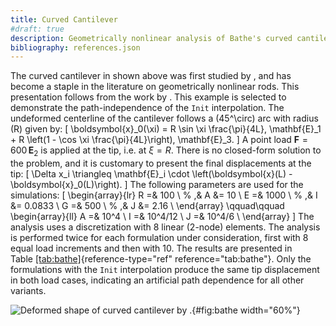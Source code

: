 ```yaml
---
title: Curved Cantilever
#draft: true
description: Geometrically nonlinear analysis of Bathe's curved cantilever.
bibliography: references.json
---
```



The curved cantilever in shown above was first studied by <cite key="bathe1979large"></cite>, and has
become a staple in the literature on geometrically nonlinear rods. 
This presentation follows from the work by <cite key="perez2024nonlinear"></cite>.
This example is selected to demonstrate the path-independence of the `Init`
interpolation. The undeformed centerline of the cantilever follows a
\(45^\circ\) arc with radius \(R\) given by:
\[
\boldsymbol{x}_0(\xi) = R \sin \xi \frac{\pi}{4L}\, \mathbf{E}_1 + R \left(1 - \cos \xi \frac{\pi}{4L}\right)\, \mathbf{E}_3.
\]
A point load $\boldsymbol{F} = 600 \, \mathbf{E}_2$ is applied at the
tip, i.e. at $\xi = R$. There is no closed-form solution to the problem,
and it is customary to present the final displacements at the tip:
\[
\Delta x_i \triangleq \mathbf{E}_i \cdot \left(\boldsymbol{x}(L) - \boldsymbol{x}_0(L)\right).
\]
The following parameters are used for the simulations:
\[
\begin{array}{lr}
    R  =& 100 \\ %   ,& A  &= 10 \\
    E  =& 1000 \\ %   ,& I  &= 0.0833 \\
    G  =& 500 \\ %   ,& J  &= 2.16 \\
\end{array}
\qquad\qquad
\begin{array}{ll}
    A  =& 10^4    \\
    I  =& 10^4/12 \\
    J  =& 10^4/6  \\
\end{array}
\]
The analysis uses a discretization with 8 linear (2-node)
elements. The analysis is performed twice for each formulation under
consideration, first with 8 equal load increments and then with 10. The
results are presented in Table [\[tab:bathe\]](#tab:bathe){reference-type="ref"
reference="tab:bathe"}. Only the formulations with the `Init`
interpolation produce the same tip displacement in both load cases,
indicating an artificial path dependence for all other variants.

![Deformed shape of curved cantilever by <cite key="bathe1979large"></cite>.](Figures/Figure_3){#fig:bathe width="60%"}

